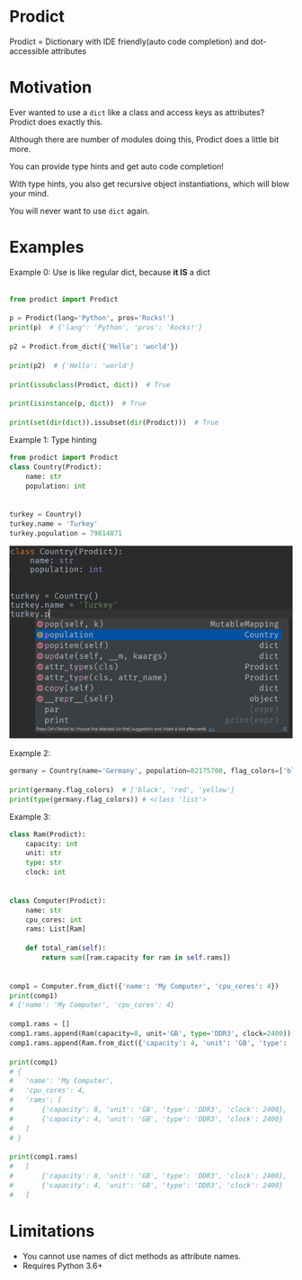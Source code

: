# Prodict
Prodict = Dictionary with IDE friendly(auto code completion) and dot-accessible attributes

# Motivation
Ever wanted to use a `dict` like a class and access keys as attributes? Prodict does exactly this. 

Although there are number of modules doing this, Prodict does a little bit more.

You can provide type hints and get auto code completion!

With type hints, you also get recursive object instantiations, which will blow your mind.

You will never want to use `dict` again.

# Examples

Example 0: Use is like regular dict, because **it IS** a dict
```python

from prodict import Prodict

p = Prodict(lang='Python', pros='Rocks!')
print(p)  # {'lang': 'Python', 'pros': 'Rocks!'}

p2 = Prodict.from_dict({'Hello': 'world'})

print(p2)  # {'Hello': 'world'}

print(issubclass(Prodict, dict))  # True

print(isinstance(p, dict))  # True

print(set(dir(dict)).issubset(dir(Prodict)))  # True


```
Example 1: Type hinting
```python
from prodict import Prodict
class Country(Prodict):
    name: str
    population: int


turkey = Country()
turkey.name = 'Turkey'
turkey.population = 79814871
```

![auto code complete](/auto-complete1.png?raw=true "Auto complete in action!")

Example 2:
```python
germany = Country(name='Germany', population=82175700, flag_colors=['black', 'red', 'yellow'])

print(germany.flag_colors)  # ['black', 'red', 'yellow']
print(type(germany.flag_colors)) # <class 'list'>
```

Example 3:
```python
class Ram(Prodict):
    capacity: int
    unit: str
    type: str
    clock: int


class Computer(Prodict):
    name: str
    cpu_cores: int
    rams: List[Ram]

    def total_ram(self):
        return sum([ram.capacity for ram in self.rams])


comp1 = Computer.from_dict({'name': 'My Computer', 'cpu_cores': 4})
print(comp1)
# {'name': 'My Computer', 'cpu_cores': 4}

comp1.rams = []
comp1.rams.append(Ram(capacity=8, unit='GB', type='DDR3', clock=2400))
comp1.rams.append(Ram.from_dict({'capacity': 4, 'unit': 'GB', 'type': 'DDR3', 'clock': 2400}))

print(comp1)
# {
#   'name': 'My Computer',
#   'cpu_cores': 4, 
#   'rams': [
#       {'capacity': 8, 'unit': 'GB', 'type': 'DDR3', 'clock': 2400},
#       {'capacity': 4, 'unit': 'GB', 'type': 'DDR3', 'clock': 2400}
#   ]
# }

print(comp1.rams)
#   [
#       {'capacity': 8, 'unit': 'GB', 'type': 'DDR3', 'clock': 2400},
#       {'capacity': 4, 'unit': 'GB', 'type': 'DDR3', 'clock': 2400}
#   ]
```


# Limitations
- You cannot use names of dict methods as attribute names.
- Requires Python 3.6+

